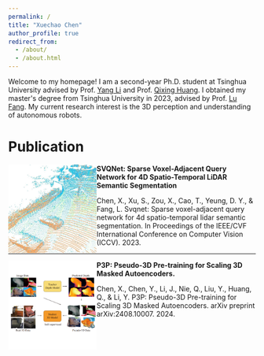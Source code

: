 ```yaml
---
permalink: /
title: "Xuechao Chen"
author_profile: true
redirect_from: 
  - /about/
  - /about.html
---
```


Welcome to my homepage! I am a second-year Ph.D. student at Tsinghua University advised by Prof. [Yang Li](https://scholar.google.com/citations?user=_qMiOloAAAAJ) and Prof. [Qixing Huang](https://scholar.google.com/citations?user=pamL_rIAAAAJ). I obtained my master's degree from Tsinghua University in 2023, advised by Prof. [Lu Fang](https://scholar.google.com/citations?user=C1YeBLMAAAAJ). My current research interest is the 3D perception and understanding of autonomous robots. 

Publication
======
<div class="publication_container" onclick="toggleDetails('119ss2');">
    
  <div class="publication_image"><img src="/images/svqnet.png" width="180" height="180" align="left"></div>
  <div class="publication_title"><b>SVQNet: Sparse Voxel-Adjacent Query Network for 4D Spatio-Temporal LiDAR Semantic Segmentation</b><br>
    <p> Chen, X., Xu, S., Zou, X., Cao, T., Yeung, D. Y., & Fang, L. Svqnet: Sparse voxel-adjacent query network for 4d spatio-temporal lidar semantic segmentation. In Proceedings of the IEEE/CVF International Conference on Computer Vision (ICCV). 2023.
    </p>
  </div>
    
</div>

----------------

<div class="publication_container" onclick="toggleDetails('119ss2');">
    
  <div class="publication_image"><img src="/images/p3p.png" width="180" height="180" align="left"></div>
  <div class="publication_title"><b>P3P: Pseudo-3D Pre-training for Scaling 3D Masked Autoencoders.</b><br>
    <p> Chen, X., Chen, Y., Li, J., Nie, Q., Liu, Y., Huang, Q., & Li, Y. P3P: Pseudo-3D Pre-training for Scaling 3D Masked Autoencoders. arXiv preprint arXiv:2408.10007. 2024.
    </p>
  </div>
    
</div>
